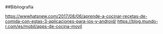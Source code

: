 ##Bibliografía 



https://wwwhatsnew.com/2017/08/06/aprende-a-cocinar-recetas-de-comida-con-estas-3-aplicaciones-para-ios-y-android/
https://blog.mundo-r.com/es/mobil/apps-de-cocina-movil
